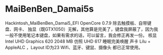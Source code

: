 # MaiBenBen_Damai5s

Hackintosh_MaiBenBen_Damai5_EFI OpenCore 0.7.9
除去触摸板、自带键盘、网卡、 独显（既GTX1050）无解，其他算是完美了，键盘我屏蔽了，因为我一般不使用笔记本键盘，如果有需求的话，可以留言，我会修正再发一份。
核显Intel UHD Graphics 620 2048 MB 仿照 UHD 617 睡眠完美唤醒
声卡 Lilu + AppleALC ，Layout ID为23
Wifi、蓝牙、键鼠、摄像头 都已正常使用。
